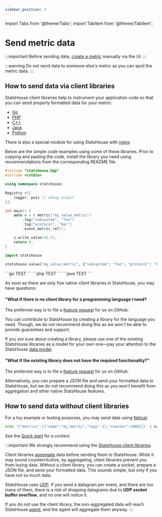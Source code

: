 ```yaml
---
sidebar_position: 3
---
```

import Tabs from '@theme/Tabs';
import TabItem from '@theme/TabItem';

# Send metric data

:::important
Before sending data, [create a metric](create-metric.md) manually via the UI.
:::

:::warning
Do not send data to someone else's metric as you can spoil the metric data.
:::

## How to send data via client libraries

StatsHouse client libraries help to instrument your application code
so that you can send properly formatted data for your metric:

- [Go](https://github.com/VKCOM/statshouse-go)
- [PHP](https://github.com/VKCOM/statshouse-php)
- [C++](https://github.com/VKCOM/statshouse-cpp)
- [Java](https://github.com/VKCOM/statshouse-java)
- [Python](https://github.com/VKCOM/statshouse-py)

There is also a special module for using StatsHouse with [nginx](https://github.com/VKCOM/nginx-statshouse-module).

Below are the simple code examples using some of these libraries. 
Prior to copying and pasting the code, install the library you need using recommendations 
from the corresponding README file.

<Tabs>

<TabItem value="cpp" label="C++">

```cpp
#include "statshouse.hpp"
#include <cstdio>

using namespace statshouse;
    
Registry r{{
    logger: puts // debug output
}};

int main() {
    auto v = r.metric("my_value_metric")
        .tag("subsystem", "foo")
        .tag("protocol", "bar")
        .event_metric_ref();

    v.write_value(42.5);
    return 0;
}
```

</TabItem>

<TabItem value="py" label="Python">

```Python
import statshouse
    
statshouse.value("my_value_metric", {"subsystem": "foo", "protocol": "bar"}, 42.5)
```

</TabItem>

<TabItem value="go" label="Go">
```go
TEST
```
</TabItem>
<TabItem value="php" label="PHP">
```php
TEST
```
</TabItem>
<TabItem value="java" label="Java">
```java
TEST
```
</TabItem>

</Tabs>

As soon as there are only five native client libraries in StatsHouse, you may have questions:

#### "What if there is no client library for a programming language I need?

The preferred way is to file a [feature request](https://github.com/VKCOM/statshouse/issues) for us on GitHub.

You can contribute to StatsHouse by creating a library for the language you need.
Though, we do not recommend doing this as we won't be able to provide guarantees and support.

If you are sure about creating a library,
please use one of the existing StatsHouse libraries as a model for your own one—pay
your attention to the StatsHouse [data model](design-metric.md).

#### "What if the existing library does not have the required functionality?"

The preferred way is to file a [feature request](https://github.com/VKCOM/statshouse/issues) for us on GitHub.

Alternatively, you can prepare a JSON file and send your formatted data to StatsHouse,
but we do not recommend doing this as you won't benefit from aggregation and other native StatsHouse features.

## How to send data without client libraries

For a toy example or testing purposes, you may send data using [Netcat](https://netcat.sourceforge.net):

```bash
echo '{"metrics":[{"name":"my_metric","tags":{},"counter":1000}]}' | nc -q 1 -u 127.0.0.1 13337
```

See the [Quick start](../quick-start.md#send-data-to-your-metric) for a context.

:::important
We strongly recommend using the [StatsHouse client libraries](#how-to-send-data-via-client-libraries).

Client libraries [aggregate](../conceptual%20overview/concepts.md#aggregation) data before sending them to StatsHouse.
While it may sound counterintuitive, by aggregating, client libraries prevent you from losing data.
Without a client library, you can create a socket, prepare a JSON file, and send your formatted data.
This sounds simple, but only if you have not so much data.

StatsHouse uses [UDP](../conceptual%20overview/components.md#receiving-data-via-udp).
If you send a datagram per event, and there are too many of them,
there is a risk of dropping datagrams due to **UDP socket buffer overflow**, and no one will notice it.

If you do not use the client library, the non-aggregated data will reach StatsHouse
[agent](../conceptual%20overview/components.md#agent), and the agent will aggregate them anyway.
:::



